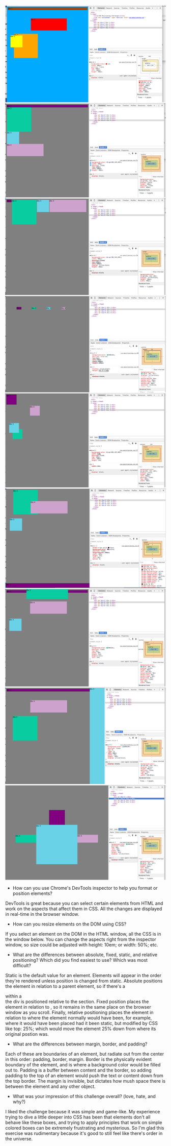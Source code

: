 ![screenshot 1](imgs/screenshot-devtools1.png)
![screenshot 2](imgs/screenshot-devtools2.png)
![screenshot 3](imgs/screenshot-devtools3.png)
![screenshot 4](imgs/screenshot-devtools4.png)
![screenshot 5](imgs/screenshot-devtools5.png)
![screenshot 6](imgs/screenshot-devtools6.png)
![screenshot 7](imgs/screenshot-devtools7.png)
![screenshot 8](imgs/screenshot-devtools8.png)
![screenshot 9](imgs/screenshot-devtools9.png)

- How can you use Chrome's DevTools inspector to help you format or position elements?

DevTools is great because you can select certain elements from HTML and work on the aspects that affect them in CSS. All the changes are displayed in real-time in the browser window.

- How can you resize elements on the DOM using CSS?

If you select an element on the DOM in the HTML window, all the CSS is in the window below. You can change the aspects right from the inspector window, so size could be adjusted with
    height: 10em;
    or
    width: 50%;
    etc.

- What are the differences between absolute, fixed, static, and relative positioning? Which did you find easiest to use? Which was most difficult?

Static is the default value for an element. Elements will appear in the order they're rendered unless position is changed from static. Absolute positions the element in relation to a parent element, so if there's a
    <div>
    within a
    <section>
the div is positioned relative to the section. Fixed position places the element in relation to <html>, so it remains in the same place on the browser window as you scroll. Finally, relative positioning places the element in relation to where the element normally would have been, for example, where it would have been placed had it been static, but modified by CSS like
    top: 25%;
which would move the element 25% down from where its original postion was.

- What are the differences between margin, border, and padding?

Each of these are boundaries of an element, but radiate out from the center in this order: padding, border, margin. Border is the physically evident boundary of the element, and is where a background color would be filled out to. Padding is a buffer between content and the border, so adding padding to the top of an element would push the text or content down from the top border. The margin is invisible, but dictates how mush space there is between the element and any other object.

- What was your impression of this challenge overall? (love, hate, and why?)

I liked the challenge because it was simple and game-like. My experience trying to dive a little deeper into CSS has been that elements don't all behave like these boxes, and trying to apply principles that work on simple colored boxes can be extremely frustrating and mysterious. So I'm glad this exercise was rudimentary because it's good to still feel like there's order in the universe.